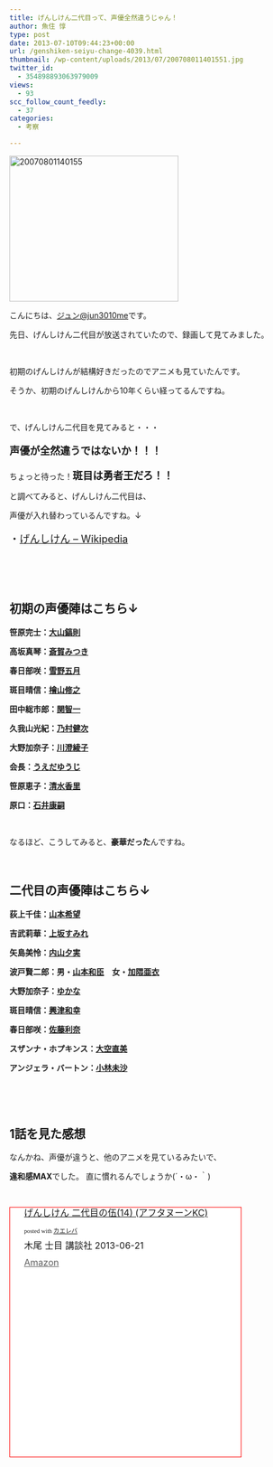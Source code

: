 ```yaml
---
title: げんしけん二代目って、声優全然違うじゃん！
author: 魚住 惇
type: post
date: 2013-07-10T09:44:23+00:00
url: /genshiken-seiyu-change-4039.html
thumbnail: /wp-content/uploads/2013/07/200708011401551.jpg
twitter_id:
  - 354898893063979009
views:
  - 93
scc_follow_count_feedly:
  - 37
categories:
  - 考察

---
```

<img decoding="async" loading="lazy" title="20070801140155.jpg" src="/wp-content/uploads/2013/07/20070801140155.jpg" alt="20070801140155" width="300" height="258" border="0" />

<!--more-->

こんにちは、[ジュン@jun3010me][1]です。

先日、げんしけん二代目が放送されていたので、録画して見てみました。

 

初期のげんしけんが結構好きだったのでアニメも見ていたんです。

そうか、初期のげんしけんから10年くらい経ってるんですね。

 

で、げんしけん二代目を見てみると・・・

<p style="font-size: 18px;">
  <b>声優が全然違うではないか！！！</b>
</p>

ちょっと待った！<span style="font-size: 18px;"><b>斑目は勇者王だろ！！</b></span>

と調べてみると、げんしけん二代目は、

声優が入れ替わっているんですね。↓

<p style="font-size: 18px;">
  ・<a href="http://ja.wikipedia.org/wiki/%E3%81%92%E3%82%93%E3%81%97%E3%81%91%E3%82%93#.E3.82.B9.E3.82.BF.E3.83.83.E3.83.95.EF.BC.88.E4.BA.8C.E4.BB.A3.E7.9B.AE.EF.BC.89" target="_blank">げんしけん &#8211; Wikipedia</a>
</p>

 

 

## 初期の声優陣はこちら↓

**笹原完士：[大山鎬則][2]**

**高坂真琴：[斎賀みつき][3]**

**春日部咲：[雪野五月][4]**

**斑目晴信：[檜山修之][5]**

**田中総市郎：[関智一][6]**

**久我山光紀：[乃村健次][7]**

**大野加奈子：[川澄綾子][8]**

**会長：[うえだゆうじ][9]**

**笹原恵子：[清水香里][10]**

**原口：[石井康嗣][11]**

 

なるほど、こうしてみると、**豪華だった**んですね。

 

## 二代目の声優陣はこちら↓

**荻上千佳：[山本希望][12]**

**吉武莉華：[上坂すみれ][13]**

**矢島美怜：[内山夕実][14]**

**波戸賢二郎：男・[山本和臣][15]　女・[加隈亜衣][16]**

**大野加奈子：[ゆかな][17]**

**斑目晴信：[興津和幸][18]**

**春日部咲：[佐藤利奈][19]**

**スザンナ・ホプキンス：[大空直美][20]**

**アンジェラ・バートン：[小林未沙][21]**

 

 

## 1話を見た感想

なんかね、声優が違うと、他のアニメを見ているみたいで、

**違和感MAX**でした。 直に慣れるんでしょうか(´・ω・｀)

 

<div style="border: 1px solid; border-color: red; margin: 0px; padding: 0px 0px 0px 10px; width: 400px; text-align: center; float: left; background-color: white;">
  <div class="kaerebalink-box" style="text-align: left; padding-bottom: 20px; font-size: medium; /zoom: 1; overflow: hidden;">
    <div class="kaerebalink-image" style="float: left; margin: 0 15px 10px 0;">
      <a href="http://www.amazon.co.jp/exec/obidos/ASIN/4063878953/jn050191-22/ref=nosim/" rel="nofollow" target="_blank"><img decoding="async" style="border: none;" src="http://ecx.images-amazon.com/images/I/51MtYLGJMhL._SL160_.jpg" alt="" /></a>
    </div>
    <div class="kaerebalink-info" style="line-height: 120%; /zoom: 1; overflow: hidden;">
      <div class="kaerebalink-name" style="margin-bottom: 10px; line-height: 120%;">
        <a href="http://www.amazon.co.jp/exec/obidos/ASIN/4063878953/jn050191-22/ref=nosim/" rel="nofollow" target="_blank">げんしけん 二代目の伍(14) (アフタヌーンKC)</a></p>
        <div class="kaerebalink-powered-date" style="font-size: 8pt; margin-top: 5px; font-family: verdana; line-height: 120%;">
          posted with <a href="http://kaereba.com" target="_blank">カエレバ</a>
        </div>
      </div>
      <div class="kaerebalink-detail" style="margin-bottom: 5px;">
        木尾 士目 講談社 2013-06-21
      </div>
      <div class="kaerebalink-link1" style="margin-top: 10px; opacity: .70; filter: alpha(opacity=70);">
        <div class="shoplinkamazon" style="display: inline; margin-right: 5px;">
          <a title="アマゾン" href="http://www.amazon.co.jp/gp/search?keywords=%82%B0%82%F1%82%B5%82%AF%82%F1%20%83A%83t%83%5E%83k%81%5B%83%93KC&__mk_ja_JP=%83J%83%5E%83J%83i&tag=jn050191-22" rel="nofollow" target="_blank">Amazon</a>
        </div>
        
        <div class="shoplinkrakuten" style="display: inline; margin-right: 5px;">
          <a title="楽天市場" href="http://hb.afl.rakuten.co.jp/hgc/0b392da9.3aef67b4.0b392daa.d09d4b3c/?pc=http%3A%2F%2Fsearch.rakuten.co.jp%2Fsearch%2Fmall%2F%25E3%2581%2592%25E3%2582%2593%25E3%2581%2597%25E3%2581%2591%25E3%2582%2593%2520%25E3%2582%25A2%25E3%2583%2595%25E3%2582%25BF%25E3%2583%258C%25E3%2583%25BC%25E3%2583%25B3KC%2F-%2Ff.1-p.1-s.1-sf.0-st.A-v.2%3Fx%3D0%26scid%3Daf_ich_link_urltxt%26m%3Dhttp%3A%2F%2Fm.rakuten.co.jp%2F" rel="nofollow" target="_blank">楽天市場</a>
        </div>
      </div>
    </div>
    <div class="booklink-footer" style="clear: left;">
       
    </div>
  </div>
</div>

 [1]: https://twitter.com/jun3010me
 [2]: http://ja.wikipedia.org/wiki/%E5%A4%A7%E5%B1%B1%E9%8E%AC%E5%89%87
 [3]: http://ja.wikipedia.org/wiki/%E6%96%8E%E8%B3%80%E3%81%BF%E3%81%A4%E3%81%8D
 [4]: http://ja.wikipedia.org/wiki/%E9%9B%AA%E9%87%8E%E4%BA%94%E6%9C%88
 [5]: http://ja.wikipedia.org/wiki/%E6%AA%9C%E5%B1%B1%E4%BF%AE%E4%B9%8B
 [6]: http://ja.wikipedia.org/wiki/%E9%96%A2%E6%99%BA%E4%B8%80
 [7]: http://ja.wikipedia.org/wiki/%E4%B9%83%E6%9D%91%E5%81%A5%E6%AC%A1
 [8]: http://ja.wikipedia.org/wiki/%E5%B7%9D%E6%BE%84%E7%B6%BE%E5%AD%90
 [9]: http://ja.wikipedia.org/wiki/%E3%81%86%E3%81%88%E3%81%A0%E3%82%86%E3%81%86%E3%81%98
 [10]: http://ja.wikipedia.org/wiki/%E6%B8%85%E6%B0%B4%E9%A6%99%E9%87%8C
 [11]: http://ja.wikipedia.org/wiki/%E7%9F%B3%E4%BA%95%E5%BA%B7%E5%97%A3
 [12]: http://ja.wikipedia.org/wiki/%E5%B1%B1%E6%9C%AC%E5%B8%8C%E6%9C%9B
 [13]: http://ja.wikipedia.org/wiki/%E4%B8%8A%E5%9D%82%E3%81%99%E3%81%BF%E3%82%8C
 [14]: http://ja.wikipedia.org/wiki/%E5%86%85%E5%B1%B1%E5%A4%95%E5%AE%9F
 [15]: http://ja.wikipedia.org/wiki/%E5%B1%B1%E6%9C%AC%E5%92%8C%E8%87%A3
 [16]: http://ja.wikipedia.org/wiki/%E5%8A%A0%E9%9A%88%E4%BA%9C%E8%A1%A3
 [17]: http://ja.wikipedia.org/wiki/%E3%82%86%E3%81%8B%E3%81%AA
 [18]: http://ja.wikipedia.org/wiki/%E8%88%88%E6%B4%A5%E5%92%8C%E5%B9%B8
 [19]: http://ja.wikipedia.org/wiki/%E4%BD%90%E8%97%A4%E5%88%A9%E5%A5%88
 [20]: http://ja.wikipedia.org/wiki/%E5%A4%A7%E7%A9%BA%E7%9B%B4%E7%BE%8E
 [21]: http://ja.wikipedia.org/wiki/%E5%B0%8F%E6%9E%97%E6%9C%AA%E6%B2%99